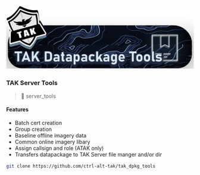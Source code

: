 ![Tak is the way width="50" height="50"](assets/images/dpk_tools_banner.png)
---


### TAK Server Tools
> 📁 server_tools
#### Features
- Batch cert creation
- Group creation
- Baseline offline imagery data
- Common online imagery libary
- Assign callsign and role (ATAK only)
- Transfers datapackage to TAK Server file manger and/or dir

```bash
git clone https://github.com/ctrl-alt-tak/tak_dpkg_tools
```
